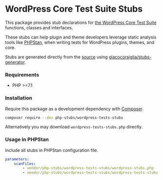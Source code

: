 # WordPress Core Test Suite Stubs

This package provides stub declarations for [the WordPress Core Test Suite](https://make.wordpress.org/core/handbook/testing/automated-testing/phpunit/) functions, classes and interfaces.

These stubs can help plugin and theme developers leverage static analysis tools like [PHPStan](https://github.com/phpstan/phpstan), when writing tests for WordPress plugins, themes, and core.

Stubs are generated directly from the [source](https://github.com/wordpress/wordpress-develop) using [giacocorsiglia/stubs-generator](https://github.com/GiacoCorsiglia/php-stubs-generator).

### Requirements

- PHP >=7.1

### Installation

Require this package as a development dependency with [Composer](https://getcomposer.org).

```bash
composer require --dev php-stubs/wordpress-tests-stubs
```

Alternatively you may download `wordpress-tests-stubs.php` directly.

### Usage in PHPStan

Include all stubs in PHPStan configuration file.

```yaml
parameters:
    scanFiles:
        - vendor/php-stubs/wordpress-tests-stubs/wordpress-stubs.php
        - vendor/php-stubs/wordpress-tests-stubs/wordpress-tests-stubs.php
```
